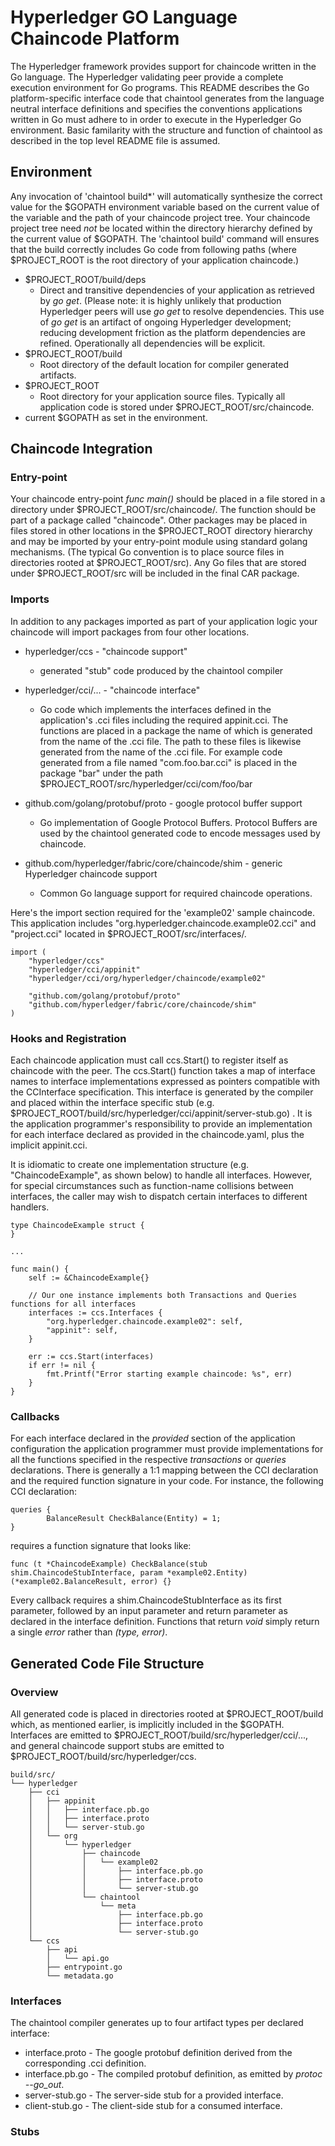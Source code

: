 # Hyperledger GO Language Chaincode Platform
The Hyperledger framework provides support for chaincode written in the Go language. The Hyperledger validating peer provide a complete execution environment for Go programs. This README describes the Go platform-specific interface code that chaintool generates from the language neutral interface definitions and specifies the conventions applications written in Go must adhere to in order to execute in the Hyperledger Go environment. Basic familarity with the structure and function of chaintool as described in the top level README file is assumed.
## Environment
Any invocation of 'chaintool build*' will automatically synthesize the correct value for the $GOPATH environment variable based on the current value of the variable and the path of your chaincode project tree. Your chaincode project tree need _not_ be located within the directory hierarchy defined by the current value of $GOPATH. The 'chaintool build' command will ensures that the build correctly includes Go code from following paths (where $PROJECT_ROOT is the root directory of your application chaincode.)
* $PROJECT_ROOT/build/deps
  - Direct and transitive dependencies of your application as retrieved by _go get_.  (Please note: it is highly unlikely that production Hyperledger peers will use  _go get_ to resolve dependencies. This use of _go get_ is an artifact of ongoing Hyperledger development; reducing development friction as the platform dependencies are refined. Operationally all dependencies will be explicit.
* $PROJECT_ROOT/build
  - Root directory of the default location for compiler generated artifacts.
* $PROJECT_ROOT
  - Root directory for your application source files. Typically all application code is stored under $PROJECT_ROOT/src/chaincode.
* current $GOPATH as set in the environment.

## Chaincode Integration
### Entry-point
Your chaincode entry-point _func main()_ should be placed in a file stored in a directory under $PROJECT_ROOT/src/chaincode/. The function should be part of a package called "chaincode". Other packages may be placed in files stored in other locations in the $PROJECT_ROOT directory hierarchy and may be imported by your entry-point module using standard golang mechanisms. (The typical Go convention is to place source files in directories rooted at $PROJECT_ROOT/src). Any Go files that are stored under $PROJECT_ROOT/src will be included in the final CAR package.
### Imports
In addition to any packages imported as part of your application logic your chaincode will import packages from four other locations.
* hyperledger/ccs  - "chaincode support"
  - generated "stub" code produced by the chaintool compiler

* hyperledger/cci/... - "chaincode interface"
  - Go code which implements the interfaces defined in the application's .cci files including the required appinit.cci. The functions are placed in a package the name of which is generated from the name of the .cci file. The path to these files is likewise generated from the name of the .cci file. For example code generated from a file named "com.foo.bar.cci" is placed in the package "bar" under the path $PROJECT_ROOT/src/hyperledger/cci/com/foo/bar

* github.com/golang/protobuf/proto - google protocol buffer support
  - Go implementation of Google Protocol Buffers. Protocol Buffers are used by the chaintool generated code to encode messages used by chaincode.

* github.com/hyperledger/fabric/core/chaincode/shim - generic Hyperledger chaincode support
  - Common Go language support for required chaincode operations.

Here's the import section required for the 'example02' sample chaincode. This application includes "org.hyperledger.chaincode.example02.cci" and "project.cci" located in $PROJECT_ROOT/src/interfaces/.
```
import (
	"hyperledger/ccs"
	"hyperledger/cci/appinit"
	"hyperledger/cci/org/hyperledger/chaincode/example02"

	"github.com/golang/protobuf/proto"
	"github.com/hyperledger/fabric/core/chaincode/shim"
)
```
### Hooks and Registration
Each chaincode application must call ccs.Start() to register itself as chaincode with the peer. The ccs.Start() function takes a map of interface names to interface implementations expressed as pointers compatible with the CCInterface specification. This interface is generated by the compiler and placed within the interface specific stub (e.g. $PROJECT_ROOT/build/src/hyperledger/cci/appinit/server-stub.go) . It is the application programmer's responsibility to provide an implementation for each interface declared as provided in the chaincode.yaml, plus the implicit appinit.cci.

It is idiomatic to create one implementation structure (e.g. "ChaincodeExample", as shown below) to handle all interfaces.  However, for special circumstances such as function-name collisions between interfaces, the caller may wish to dispatch certain interfaces to different handlers.
```
type ChaincodeExample struct {
}

...

func main() {
	self := &ChaincodeExample{}

    // Our one instance implements both Transactions and Queries functions for all interfaces
	interfaces := ccs.Interfaces {
		"org.hyperledger.chaincode.example02": self,
		"appinit": self,
	}

	err := ccs.Start(interfaces)
	if err != nil {
		fmt.Printf("Error starting example chaincode: %s", err)
	}
}
```

### Callbacks
For each interface declared in the _provided_ section of the application configuration the application programmer must provide implementations for all the functions specified in the respective _transactions_ or _queries_ declarations.  There is generally a 1:1 mapping between the CCI declaration and the required function signature in your code.  For instance, the following CCI declaration:
```
queries {
        BalanceResult CheckBalance(Entity) = 1;
}
```
requires a function signature that looks like:
```
func (t *ChaincodeExample) CheckBalance(stub shim.ChaincodeStubInterface, param *example02.Entity) (*example02.BalanceResult, error) {}
```
Every callback requires a shim.ChaincodeStubInterface as its first parameter, followed by an input parameter and return parameter as declared in the interface definition.  Functions that return _void_ simply return a single _error_ rather than _(type, error)_.
## Generated Code File Structure
### Overview
All generated code is placed in directories rooted at $PROJECT_ROOT/build which, as mentioned earlier, is implicitly included in the $GOPATH. Interfaces are emitted to $PROJECT_ROOT/build/src/hyperledger/cci/..., and general chaincode support stubs are emitted to $PROJECT_ROOT/build/src/hyperledger/ccs.
```
build/src/
└── hyperledger
    ├── cci
    │   ├── appinit
    │   │   ├── interface.pb.go
    │   │   ├── interface.proto
    │   │   └── server-stub.go
    │   └── org
    │       └── hyperledger
    │           ├── chaincode
    │           │   └── example02
    │           │       ├── interface.pb.go
    │           │       ├── interface.proto
    │           │       └── server-stub.go
    │           └── chaintool
    │               └── meta
    │                   ├── interface.pb.go
    │                   ├── interface.proto
    │                   └── server-stub.go
    └── ccs
        ├── api
        │   └── api.go
        ├── entrypoint.go
        └── metadata.go
```
### Interfaces
The chaintool compiler generates up to four artifact types per declared interface:
* interface.proto - The google protobuf definition derived from the corresponding .cci definition.
* interface.pb.go - The compiled protobuf definition, as emitted by _protoc --go_out_.
* server-stub.go - The server-side stub for a provided interface.
* client-stub.go - The client-side stub for a consumed interface.

### Stubs
